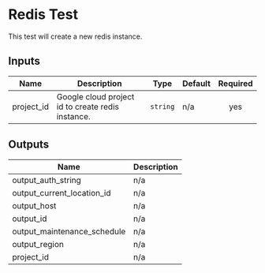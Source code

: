 # Redis Test

This test will create a new redis instance.

<!-- BEGINNING OF PRE-COMMIT-TERRAFORM DOCS HOOK -->
## Inputs

| Name | Description | Type | Default | Required |
|------|-------------|------|---------|:--------:|
| project\_id | Google cloud project id to create redis instance. | `string` | n/a | yes |

## Outputs

| Name | Description |
|------|-------------|
| output\_auth\_string | n/a |
| output\_current\_location\_id | n/a |
| output\_host | n/a |
| output\_id | n/a |
| output\_maintenance\_schedule | n/a |
| output\_region | n/a |
| project\_id | n/a |

<!-- END OF PRE-COMMIT-TERRAFORM DOCS HOOK -->
